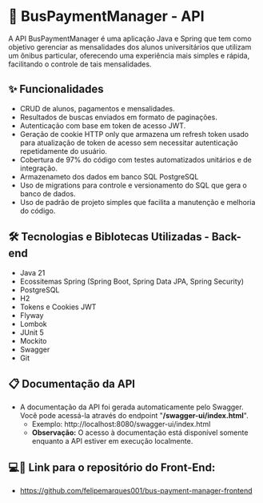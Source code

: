# 🚌 BusPaymentManager - API

A API BusPaymentManager é uma aplicação Java e Spring que tem como objetivo gerenciar as mensalidades dos alunos universitários que utilizam um ônibus particular, oferecendo uma experiência mais simples e rápida, facilitando o controle de tais mensalidades. 

## ✨ Funcionalidades
- CRUD de alunos, pagamentos e mensalidades.
- Resultados de buscas enviados em formato de paginações.
- Autenticação com base em token de acesso JWT.
- Geração de cookie HTTP only que armazena um refresh token usado para atualização de token de acesso sem necessitar autenticação repetidamente do usuário.
- Cobertura de 97% do código com testes automatizados unitários e de integração.
- Armazenameto dos dados em banco SQL PostgreSQL
- Uso de migrations para controle e versionamento do SQL que gera o banco de dados.
- Uso de padrão de projeto simples que facilita a manutenção e melhoria do código. 

## 🛠 Tecnologias e Biblotecas Utilizadas - Back-end
- Java 21
- Ecossitemas Spring (Spring Boot, Spring Data JPA, Spring Security)
- PostgreSQL
- H2
- Tokens e Cookies JWT
- Flyway
- Lombok
- JUnit 5
- Mockito
- Swagger
- Git

## 📋 Documentação da API
- A documentação da API foi gerada automaticamente pelo Swagger. Você pode acessá-la através do endpoint "**/swagger-ui/index.html**".
  - Exemplo: http://localhost:8080/swagger-ui/index.html
  - **Observação:** O acesso à documentação está disponível somente enquanto a API estiver em execução localmente.
  
## 💻📱 Link para o repositório do Front-End:
- https://github.com/felipemarques001/bus-payment-manager-frontend
